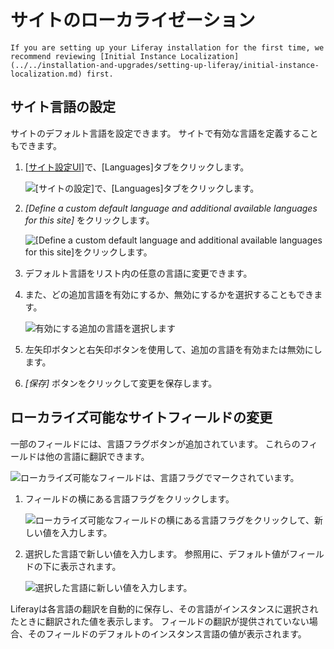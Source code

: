 # サイトのローカライゼーション

```{note}
If you are setting up your Liferay installation for the first time, we recommend reviewing [Initial Instance Localization](../../installation-and-upgrades/setting-up-liferay/initial-instance-localization.md) first.
```

## サイト言語の設定

サイトのデフォルト言語を設定できます。 サイトで有効な言語を定義することもできます。

1.  [[サイト設定UI]](./site-settings-ui-reference.md#language)で、[Languages]タブをクリックします。

    ![[サイトの設定]で、[Languages]タブをクリックします。](./site-localization/images/01.png)

2.  *[Define a custom default language and additional available languages for this site]* をクリックします。

    ![[Define a custom default language and additional available languages for this site]をクリックします。](./site-localization/images/02.png)

3.  デフォルト言語をリスト内の任意の言語に変更できます。

4.  また、どの追加言語を有効にするか、無効にするかを選択することもできます。

    ![有効にする追加の言語を選択します](./site-localization/images/03.png)

5.  左矢印ボタンと右矢印ボタンを使用して、追加の言語を有効または無効にします。

6.  *[保存]* ボタンをクリックして変更を保存します。

## ローカライズ可能なサイトフィールドの変更

一部のフィールドには、言語フラグボタンが追加されています。 これらのフィールドは他の言語に翻訳できます。

![ローカライズ可能なフィールドは、言語フラグでマークされています。](./site-localization/images/04.png)

1.  フィールドの横にある言語フラグをクリックします。

    ![ローカライズ可能なフィールドの横にある言語フラグをクリックして、新しい値を入力します。](./site-localization/images/05.png)

2.  選択した言語で新しい値を入力します。 参照用に、デフォルト値がフィールドの下に表示されます。

    ![選択した言語に新しい値を入力します。](./site-localization/images/06.png)

Liferayは各言語の翻訳を自動的に保存し、その言語がインスタンスに選択されたときに翻訳された値を表示します。 フィールドの翻訳が提供されていない場合、そのフィールドのデフォルトのインスタンス言語の値が表示されます。
